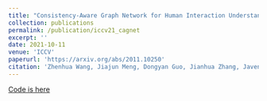 ```yaml
---
title: "Consistency-Aware Graph Network for Human Interaction Understanding"
collection: publications
permalink: /publication/iccv21_cagnet
excerpt: ''
date: 2021-10-11
venue: 'ICCV'
paperurl: 'https://arxiv.org/abs/2011.10250'
citation: 'Zhenhua Wang, Jiajun Meng, Dongyan Guo, Jianhua Zhang, Javen Qinfeng Shi, Shengyong Chen. Consistency-Aware Graph Network for Human Interaction Understanding, 2021, <i>ICCV</i>.'
---
```


[Code is here](https://git.io/CAGNet)
